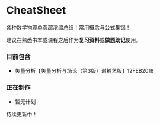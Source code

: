 # CheatSheet
各种数学物理单页超浓缩总结！常用概念与公式集锦！

建议在熟悉书本或课程之后作为**复习资料**或**做题助记**使用。

### 目前包含
- 矢量分析【矢量分析与场论（第3版）谢树艺版】12FEB2018
### 正在制作
- 暂无计划

持续更新中！
